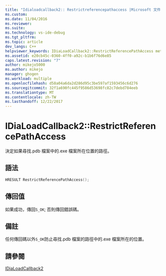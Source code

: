 ```yaml
---
title: "Idialoadcallback2:: Restrictreferencepathaccess |Microsoft 文件"
ms.custom: 
ms.date: 11/04/2016
ms.reviewer: 
ms.suite: 
ms.technology: vs-ide-debug
ms.tgt_pltfrm: 
ms.topic: article
dev_langs: C++
helpviewer_keywords: IDiaLoadCallback2::RestrictReferencePathAccess method
ms.assetid: e20cb45c-0360-4ff0-a92c-b1b6f76d6e85
caps.latest.revision: "7"
author: mikejo5000
ms.author: mikejo
manager: ghogen
ms.workload: multiple
ms.openlocfilehash: d58a04a6da2d286d95c3be597af1593456c6d276
ms.sourcegitcommit: 32f1a690fc445f9586d53698fc82c7debd784eeb
ms.translationtype: MT
ms.contentlocale: zh-TW
ms.lasthandoff: 12/22/2017
---
```

# <a name="idialoadcallback2restrictreferencepathaccess"></a>IDiaLoadCallback2::RestrictReferencePathAccess
決定如果尋找.pdb 檔案中的.exe 檔案所在位置的路徑。  
  
## <a name="syntax"></a>語法  
  
```C++  
HRESULT RestrictReferencePathAccess();  
```  
  
## <a name="return-value"></a>傳回值  
 如果成功，傳回`S_OK`; 否則傳回錯誤碼。  
  
## <a name="remarks"></a>備註  
 任何傳回碼以外`S_OK`防止尋找.pdb 檔案的路徑中的.exe 檔案所在的位置。  
  
## <a name="see-also"></a>請參閱  
 [IDiaLoadCallback2](../../debugger/debug-interface-access/idialoadcallback2.md)
